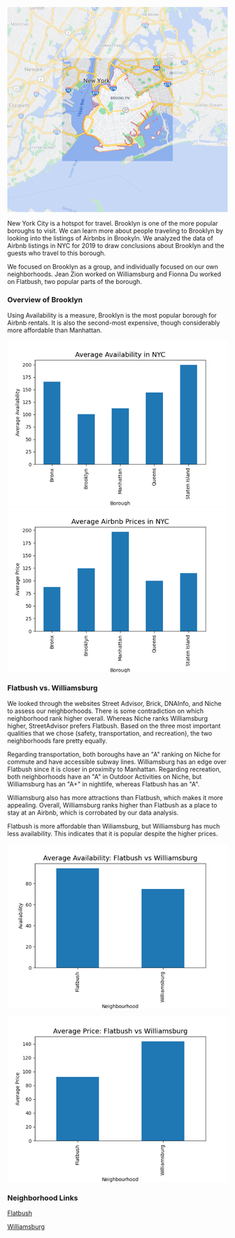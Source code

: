 
![alt text](brooklynmap2.png "Logo Title Text 1")  


New York City is a hotspot for travel. Brooklyn is one of the more popular boroughs to visit. We can learn more about people traveling to Brooklyn by looking into the listings of Airbnbs in Brookyln. We analyzed the data of Airbnb listings in NYC for 2019 to draw conclusions about Brooklyn and the guests who travel to this borough.  

We focused on Brooklyn as a group, and individually focused on our own neighborhoods. Jean Zion worked on Williamsburg and Fionna Du worked on Flatbush, two popular parts of the borough.  

### Overview of Brooklyn
Using Availability is a measure, Brooklyn is the most popular borough for Airbnb rentals. It is also the second-most expensive, though considerably more affordable than Manhattan.  

![alt text](BoroughAverageAvailability.png "Logo Title Text 1")    
![alt text](BoroughAveragePrices.png "Logo Title Text 1")  


### Flatbush vs. Williamsburg
We looked through the websites Street Advisor, Brick, DNAInfo, and Niche to assess our neighborhoods. There is some contradiction on which neighborhood rank higher overall. Whereas Niche ranks Williamsburg higher, StreetAdvisor prefers Flatbush. Based on the three most important qualities that we chose (safety, transportation, and recreation), the two neighborhoods fare pretty equally.  

Regarding transportation, both boroughs have an "A" ranking on Niche for commute and have accessible subway lines. Williamsburg has an edge over Flatbush since it is closer in proximity to Manhattan. 
Regarding recreation, both neighborhoods have an "A" in Outdoor Activities on Niche, but Williamsburg has an "A+" in nightlife, whereas Flatbush has an "A".  

Williamsburg also has more attractions than Flatbush, which makes it more appealing. 
Overall, Williamsburg ranks higher than Flatbush as a place to stay at an Airbnb, which is corrobated by our data analysis.  

Flatbush is more affordable than Wiliamsburg, but Williamsburg has much less availability. This indicates that it is popular despite the higher prices.  

![alt text](FbWbAvailability.png "Logo Title Text 1")    

![alt text](FbWbAvgPrice.png "Logo Title Text 1")  

### Neighborhood Links

[Flatbush](https://fionnadu.github.io/Flatbush/)  

[Williamsburg](https://jmzion.github.io/HC10/)

